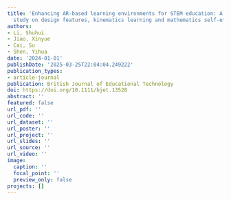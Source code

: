 ```yaml
---
title: 'Enhancing AR-based learning environments for STEM education: A design-based
  study on design features, kinematics learning and mathematics self-efficacy'
authors:
- Li, Shuhui
- Jiao, Xinyue
- Cai, Su
- Shen, Yihua
date: '2024-01-01'
publishDate: '2025-03-25T22:04:04.249222'
publication_types:
- article-journal
publication: British Journal of Educational Technology
doi: https://doi.org/10.1111/bjet.13528
abstract: ''
featured: false
url_pdf: ''
url_code: ''
url_dataset: ''
url_poster: ''
url_project: ''
url_slides: ''
url_source: ''
url_video: ''
image:
  caption: ''
  focal_point: ''
  preview_only: false
projects: []
---
```


